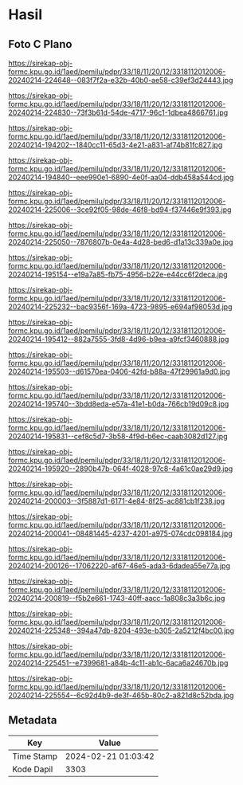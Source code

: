 # Hasil

## Foto C Plano

https://sirekap-obj-formc.kpu.go.id/1aed/pemilu/pdpr/33/18/11/20/12/3318112012006-20240214-224648--083f7f2a-e32b-40b0-ae58-c39ef3d24443.jpg

https://sirekap-obj-formc.kpu.go.id/1aed/pemilu/pdpr/33/18/11/20/12/3318112012006-20240214-224830--73f3b61d-54de-4717-96c1-1dbea4866761.jpg

https://sirekap-obj-formc.kpu.go.id/1aed/pemilu/pdpr/33/18/11/20/12/3318112012006-20240214-194202--1840cc11-65d3-4e21-a831-af74b81fc827.jpg

https://sirekap-obj-formc.kpu.go.id/1aed/pemilu/pdpr/33/18/11/20/12/3318112012006-20240214-194840--eee990e1-6890-4e0f-aa04-ddb458a544cd.jpg

https://sirekap-obj-formc.kpu.go.id/1aed/pemilu/pdpr/33/18/11/20/12/3318112012006-20240214-225006--3ce92f05-98de-46f8-bd94-f37446e9f393.jpg

https://sirekap-obj-formc.kpu.go.id/1aed/pemilu/pdpr/33/18/11/20/12/3318112012006-20240214-225050--7876807b-0e4a-4d28-bed6-d1a13c339a0e.jpg

https://sirekap-obj-formc.kpu.go.id/1aed/pemilu/pdpr/33/18/11/20/12/3318112012006-20240214-195154--e19a7a85-fb75-4956-b22e-e44cc6f2deca.jpg

https://sirekap-obj-formc.kpu.go.id/1aed/pemilu/pdpr/33/18/11/20/12/3318112012006-20240214-225232--bac9356f-169a-4723-9895-e694af98053d.jpg

https://sirekap-obj-formc.kpu.go.id/1aed/pemilu/pdpr/33/18/11/20/12/3318112012006-20240214-195412--882a7555-3fd8-4d96-b9ea-a9fcf3460888.jpg

https://sirekap-obj-formc.kpu.go.id/1aed/pemilu/pdpr/33/18/11/20/12/3318112012006-20240214-195503--d61570ea-0406-42fd-b88a-47f29961a9d0.jpg

https://sirekap-obj-formc.kpu.go.id/1aed/pemilu/pdpr/33/18/11/20/12/3318112012006-20240214-195740--3bdd8eda-e57a-41e1-b0da-766cb19d09c8.jpg

https://sirekap-obj-formc.kpu.go.id/1aed/pemilu/pdpr/33/18/11/20/12/3318112012006-20240214-195831--cef8c5d7-3b58-4f9d-b6ec-caab3082d127.jpg

https://sirekap-obj-formc.kpu.go.id/1aed/pemilu/pdpr/33/18/11/20/12/3318112012006-20240214-195920--2890b47b-064f-4028-97c8-4a61c0ae29d9.jpg

https://sirekap-obj-formc.kpu.go.id/1aed/pemilu/pdpr/33/18/11/20/12/3318112012006-20240214-200003--3f5887d1-6171-4e84-8f25-ac881cb1f238.jpg

https://sirekap-obj-formc.kpu.go.id/1aed/pemilu/pdpr/33/18/11/20/12/3318112012006-20240214-200041--08481445-4237-4201-a975-074cdc098184.jpg

https://sirekap-obj-formc.kpu.go.id/1aed/pemilu/pdpr/33/18/11/20/12/3318112012006-20240214-200126--17062220-af67-46e5-ada3-6dadea55e77a.jpg

https://sirekap-obj-formc.kpu.go.id/1aed/pemilu/pdpr/33/18/11/20/12/3318112012006-20240214-200819--f5b2e661-1743-40ff-aacc-1a808c3a3b6c.jpg

https://sirekap-obj-formc.kpu.go.id/1aed/pemilu/pdpr/33/18/11/20/12/3318112012006-20240214-225348--394a47db-8204-493e-b305-2a5212f4bc00.jpg

https://sirekap-obj-formc.kpu.go.id/1aed/pemilu/pdpr/33/18/11/20/12/3318112012006-20240214-225451--e7399681-a84b-4c11-ab1c-6aca6a24670b.jpg

https://sirekap-obj-formc.kpu.go.id/1aed/pemilu/pdpr/33/18/11/20/12/3318112012006-20240214-225554--6c92d4b9-de3f-465b-80c2-a821d8c52bda.jpg


## Metadata

| Key        | Value               |
| ---------- | ------------------- |
| Time Stamp | 2024-02-21 01:03:42 |
| Kode Dapil | 3303                |



